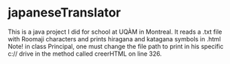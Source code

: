 # japaneseTranslator
This is a java project I did for school at UQÀM in Montreal.
It reads a .txt file with Roomaji characters and prints hiragana and katagana symbols in .html
Note! in class Principal, one must change the file path to print in his specific c:// drive
in the method called creerHTML on line 326.
